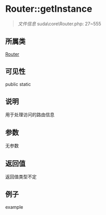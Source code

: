 # Router::getInstance

> *文件信息* suda\core\Router.php: 27~555
## 所属类 

[Router](../Router.md)

## 可见性

  public  static
## 说明

用于处理访问的路由信息

## 参数

无参数

## 返回值
返回值类型不定

## 例子

example